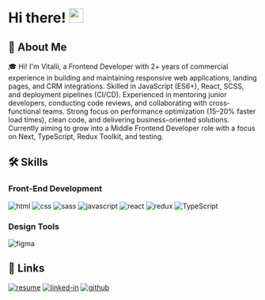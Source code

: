 # Hi there! <img src="https://media.giphy.com/media/hvRJCLFzcasrR4ia7z/giphy.gif" width="29px" height="29px">

## 🚀 About Me

🎓  Hi! I'm Vitalii, a Frontend Developer with 2+ years of commercial experience in building and maintaining responsive web applications, landing pages, and CRM integrations. Skilled in JavaScript (ES6+), React, SCSS, and deployment pipelines (CI/CD). Experienced in mentoring junior developers, conducting code reviews, and collaborating with cross-functional teams. Strong focus on performance optimization (15–20% faster load times), clean code, and delivering business-oriented solutions. Currently aiming to grow into a Middle Frontend Developer role with a focus on Next, TypeScript, Redux Toolkit, and testing.

## 🛠️ Skills

### Front-End Development

![html](https://img.shields.io/badge/HTML5-E34F26?style=for-the-badge&logo=html5&logoColor=white)
![css](https://img.shields.io/badge/CSS3-1572B6?style=for-the-badge&logo=css3&logoColor=white)
![sass](https://img.shields.io/badge/SASS-CC6699?style=for-the-badge&logo=sass&logoColor=white)
![javascript](https://img.shields.io/badge/JavaScript-323330?style=for-the-badge&logo=javascript&logoColor=F7DF1E)
![react](https://img.shields.io/badge/React-20232A?style=for-the-badge&logo=react&logoColor=61DAFB)
![redux](https://img.shields.io/badge/Redux-764ABC?style=for-the-badge&logo=redux&logoColor=white)
![TypeScript](https://img.shields.io/badge/TypeScript-3178C6?style=for-the-badge&logo=typescript&logoColor=white)

### Design Tools
![figma](https://img.shields.io/badge/figma-000000?style=for-the-badge&logo=figma&logoColor=white)

## 🔗 Links
[![resume](https://img.shields.io/badge/Resume-4285F4?style=for-the-badge&logo=read-the-docs&logoColor=white)](https://drive.google.com/file/d/1VQn0utBIAza8ZpvqkDnSqp0DVozZsfcS/view?usp=sharing)
[![linked-in](https://img.shields.io/badge/Linked_In-0077B5?style=for-the-badge&logo=LinkedIn&logoColor=white)](https://www.linkedin.com/in/vitalii-novokhatskyi/)
[![github](https://img.shields.io/badge/GitHub-000000?style=for-the-badge&logo=GitHub&logoColor=white)](https://github.com/NovokhatskyiVitalii)



